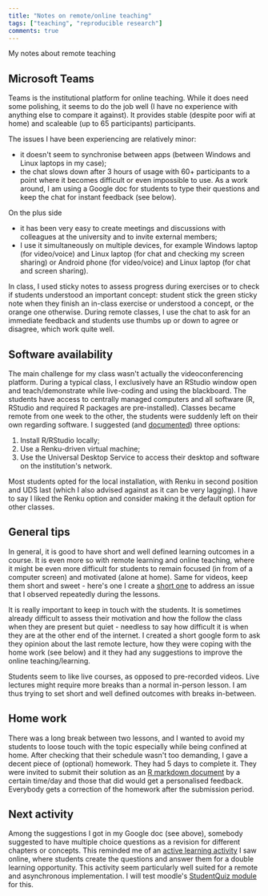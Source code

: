 ```yaml
---
title: "Notes on remote/online teaching"
tags: ["teaching", "reproducible research"]
comments: true
---
```


My notes about remote teaching

<!--more-->

## Microsoft Teams

Teams is the institutional platform for online teaching. While it does
need some polishing, it seems to do the job well (I have no experience
with anything else to compare it against). It provides stable (despite
poor wifi at home) and scaleable (up to 65 participants) participants.

The issues I have been experiencing are relatively minor: 

- it doesn't seem to synchronise between apps (between Windows and
  Linux laptops in my case);
- the chat slows down after 3 hours of usage with 60+ participants to
  a point where it becomes difficult or even impossible to use. As a
  work around, I am using a Google doc for students to type their
  questions and keep the chat for instant feedback (see below).

On the plus side

-   it has been very easy to create meetings and discussions with
    colleagues at the university and to invite external members;
-   I use it simultaneously on multiple devices, for example Windows
    laptop (for video/voice) and Linux laptop (for chat and checking my
    screen sharing) or Android phone (for video/voice) and Linux laptop
    (for chat and screen sharing).

In class, I used sticky notes to assess progress during exercises or
to check if students understood an important concept: student stick
the green sticky note when they finish an in-class exercise or
understood a concept, or the orange one otherwise. During remote
classes, I use the chat to ask for an immediate feedback and students
use thumbs up or down to agree or disagree, which work quite well.


## Software availability

The main challenge for my class wasn't actually the videoconferencing
platform. During a typical class, I exclusively have an RStudio window
open and teach/demonstrate while live-coding and using the
blackboard. The students have access to centrally managed computers
and all software (R, RStudio and required R packages are
pre-installed). Classes became remote from one week to the other, the
students were suddenly left on their own regarding software. I
suggested (and [documented](https://uclouvain-cbio.github.io/WSBIM1207/sec-anx.html)) three options:

1.  Install R/RStudio locally;
2.  Use a Renku-driven virtual machine;
3.  Use the Universal Desktop Service to access their desktop and
    software on the institution's network.

Most students opted for the local installation, with Renku in second
position and UDS last (which I also advised against as it can be very
lagging). I have to say I liked the Renku option and consider making
it the default option for other classes.


## General tips

In general, it is good to have short and well defined learning
outcomes in a course. It is even more so with remote learning and
online teaching, where it might be even more difficult for students to
remain focused (in from of a computer screen) and motivated (alone at
home). Same for videos, keep them short and sweet - here's one I
create a [short one](https://youtu.be/4OXyyMIM6A8) to address an issue
that I observed repeatedly during the lessons.

It is really important to keep in touch with the students. It is
sometimes already difficult to assess their motivation and how the
follow the class when they are present but quiet - needless to say how
difficult it is when they are at the other end of the internet. I
created a short google form to ask they opinion about the last remote
lecture, how they were coping with the home work (see below) and it
they had any suggestions to improve the online teaching/learning.

Students seem to like live courses, as opposed to pre-recorded
videos. Live lectures might require more breaks than a normal
in-person lesson. I am thus trying to set short and well defined
outcomes with breaks in-between.


## Home work

There was a long break between two lessons, and I wanted to avoid my
students to loose touch with the topic especially while being confined
at home. After checking that their schedule wasn't too demanding, I
gave a decent piece of (optional) homework. They had 5 days to
complete it. They were invited to submit their solution as an [R
markdown
document](https://uclouvain-cbio.github.io/WSBIM1207/sec-rr.html#knitr-and-rmarkdown)
by a certain time/day and those that did would get a personalised
feedback. Everybody gets a correction of the homework after the
submission period.


## Next activity

Among the suggestions I got in my Google doc (see above), somebody
suggested to have multiple choice questions as a revision for
different chapters or concepts. This reminded me of an [active
learning activity](https://youtu.be/A0HDJoE7XIE) I saw online, where
students create the questions and answer them for a double learning
opportunity. This activity seem particularly well suited for a remote
and asynchronous implementation. I will test moodle's [StudentQuiz
module](https://docs.moodle.org/38/en/StudentQuiz_module) for this.

